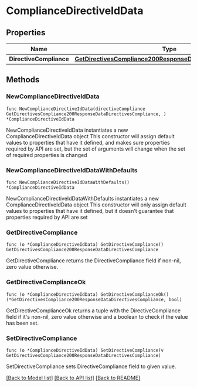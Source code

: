 # ComplianceDirectiveIdData

## Properties

Name | Type | Description | Notes
------------ | ------------- | ------------- | -------------
**DirectiveCompliance** | [**GetDirectivesCompliance200ResponseDataDirectivesCompliance**](GetDirectivesCompliance200ResponseDataDirectivesCompliance.md) |  | 

## Methods

### NewComplianceDirectiveIdData

`func NewComplianceDirectiveIdData(directiveCompliance GetDirectivesCompliance200ResponseDataDirectivesCompliance, ) *ComplianceDirectiveIdData`

NewComplianceDirectiveIdData instantiates a new ComplianceDirectiveIdData object
This constructor will assign default values to properties that have it defined,
and makes sure properties required by API are set, but the set of arguments
will change when the set of required properties is changed

### NewComplianceDirectiveIdDataWithDefaults

`func NewComplianceDirectiveIdDataWithDefaults() *ComplianceDirectiveIdData`

NewComplianceDirectiveIdDataWithDefaults instantiates a new ComplianceDirectiveIdData object
This constructor will only assign default values to properties that have it defined,
but it doesn't guarantee that properties required by API are set

### GetDirectiveCompliance

`func (o *ComplianceDirectiveIdData) GetDirectiveCompliance() GetDirectivesCompliance200ResponseDataDirectivesCompliance`

GetDirectiveCompliance returns the DirectiveCompliance field if non-nil, zero value otherwise.

### GetDirectiveComplianceOk

`func (o *ComplianceDirectiveIdData) GetDirectiveComplianceOk() (*GetDirectivesCompliance200ResponseDataDirectivesCompliance, bool)`

GetDirectiveComplianceOk returns a tuple with the DirectiveCompliance field if it's non-nil, zero value otherwise
and a boolean to check if the value has been set.

### SetDirectiveCompliance

`func (o *ComplianceDirectiveIdData) SetDirectiveCompliance(v GetDirectivesCompliance200ResponseDataDirectivesCompliance)`

SetDirectiveCompliance sets DirectiveCompliance field to given value.



[[Back to Model list]](../README.md#documentation-for-models) [[Back to API list]](../README.md#documentation-for-api-endpoints) [[Back to README]](../README.md)


